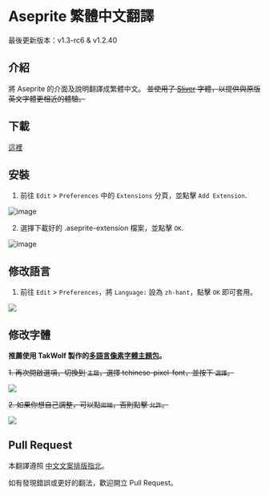 # Aseprite 繁體中文翻譯

最後更新版本：v1.3-rc6 & v1.2.40

## 介紹

將 Aseprite 的介面及說明翻譯成繁體中文。
~~並使用了 [Sliver](https://poppyworks.itch.io/silver) 字體，以提供與原版英文字體更相近的體驗。~~

## 下載

[這裡](https://github.com/5idereal/Aseprite-Traditional-Chinese-Translation/releases)

## 安裝

1. 前往 `Edit` > `Preferences` 中的 `Extensions` 分頁，並點擊 `Add Extension`.

![image](https://github.com/5idereal/Aseprite-Traditional-Chinese-Translation/assets/30827929/708ed456-67e3-48ea-a0f5-2c8e541005a7)

2. 選擇下載好的 .aseprite-extension 檔案，並點擊 `OK`.

![image](https://github.com/5idereal/Aseprite-Traditional-Chinese-Translation/assets/30827929/14b6a0cb-588f-49ea-b197-7d2e1993efa2)

## 修改語言

1. 前往 `Edit` > `Preferences`，將 `Language:` 設為 `zh-hant`，點擊 `OK` 即可套用。

![](https://i.imgur.com/jCwmKen.png)

## 修改字體

**推薦使用 TakWolf 製作的[多語言像素字體主題包](https://github.com/aseprite-quest/aseprite-unified-pixel-theme)。**

~~1. 再次開啟選項，切換到 `主題`，選擇 tchinese-pixel-font，並按下 `選擇`。~~

![](https://i.imgur.com/SNRyil1.png)

~~2. 如果你想自己調整，可以點`拒絕`，否則點擊 `允許`。~~

![](https://i.imgur.com/GjCGT8g.png)

## Pull Request

本翻譯遵照 [中文文案排版指北](https://github.com/sparanoid/chinese-copywriting-guidelines)。

如有發現錯誤或更好的翻法，歡迎開立 Pull Request。
